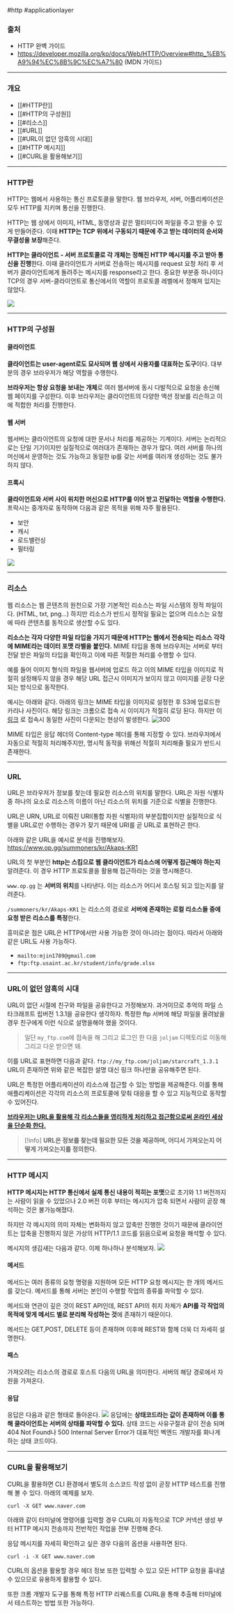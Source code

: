 #http #applicationlayer

### 출처
* HTTP 완벽 가이드
* https://developer.mozilla.org/ko/docs/Web/HTTP/Overview#http_%EB%A9%94%EC%8B%9C%EC%A7%80 (MDN 가이드)
___
### 개요
* [[#HTTP란]]
* [[#HTTP의 구성원]]
* [[#리소스]]
* [[#URL]]
* [[#URL이 없던 암흑의 시대]]
* [[#HTTP 메시지]]
* [[#CURL을 활용해보기]]
___
### HTTP란

<span class = "red red-bg">HTTP는 웹에서 사용하는 통신 프로토콜을 말한다. 웹 브라우저, 서버, 어플리케이션은 모두 HTTP를 지키며 통신을 진행한다.</span>

HTTP는 웹 상에서 이미지, HTML, 동영상과 같은 멀티미디어 파일을 주고 받을 수 있게 만들어준다. 이때 **HTTP는 TCP 위에서 구동되기 때문에 주고 받는 데이터의 순서와 무결성을 보장**해준다. 

**HTTP는 클라이언트 - 서버 프로토콜로 각 개체는 정해진 HTTP 메시지를 주고 받아 통신을 진행**한다. 이때 클라이언트가 서버로 전송하는 메시지를 request 요청 처리 후 서버가 클라이언트에게 돌려주는 메시지를 response라고 한다. <span class="red red-bg">중요한 부분중 하나이다 TCP의 경우 서버-클라이언트로 통신에서의 역할이 프로토콜 레벨에서 정해져 있지는 않았다.</span>

![](https://my-study.s3.ap-northeast-2.amazonaws.com/HTTP%20%EA%B0%9C%EA%B4%80%20/%20Pasted%20image%2020240306171409.png)

____
### HTTP의 구성원

#### 클라이언트
**클라이언트는 user-agent로도 묘사되며 웹 상에서 사용자를 대표하는 도구**이다. 대부분의 경우 브라우저가 해당 역할을 수행한다.

**브라우저는 항상 요청을 보내는 개체**로 여러 웹서버에 동시 다발적으로 요청을 송신해 웹 페이지를 구성한다.  이후 브라우저는 클라이언트의 다양한 액션 정보를 리슨하고 이에 적합한 처리를 진행한다.

#### 웹 서버
웹서버는 클라이언트의 요청에 대한 문서나 처리를 제공하는 기계이다. 서버는 논리적으로는 단일 기기이지만 실질적으로 여러대가 존재하는 경우가 많다. 
여러 서버를 하나의 머신에서 운영하는 것도 가능하고 동일한 ip를 갖는 서버를 여러개 생성하는 것도 불가하지 않다.

#### 프록시
**클라이언트와 서버 사이 위치한 머신으로 HTTP를 이어 받고 전달하는 역할을 수행한다.** 프락시는 중개자로 동작하며 다음과 같은 목적을 위해 자주 활용된다.

* 보안
* 캐시
* 로드밸런싱
* 필터링

![](https://my-study.s3.ap-northeast-2.amazonaws.com/HTTP%20%EA%B0%9C%EA%B4%80%20/%20%EC%8A%A4%ED%81%AC%EB%A6%B0%EC%83%B7%202024-03-06%20%EC%98%A4%ED%9B%84%205.31.15.png)

___
### 리소스

웹 리소스는 웹 콘텐츠의 원천으로 가장 기본적인 리소스는 파일 시스템의 정적 파일이다. (HTML, txt, png...)
하지만 리소스가 반드시 정적일 필요는 없으며 리소스는 요청에 따라 콘텐츠를 동적으로 생산할 수도 있다. 

**리소스는 각자 다양한 파일 타입을 가지기 때문에 HTTP는 웹에서 전송되는 리소스 각각에 MIME라는 데이터 포맷 라벨을 붙인다.**
MIME 타입을 통해 브라우저는 서버로 부터 전달 받은 파일의 타입을 확인하고 이에 따른 적절한 처리를 수행할 수 있다.

예를 들어 이미지 형식의 파일을 웹서버에 업로드 하고 이의 MIME 타입을 이미지로 적절히 설정해두지 않을 경우 해당 URL 접근시 이미지가 보이지 않고 이미지를 곧장 다운 되는 방식으로 동작한다.

예시는 아래와 같다. 아래의 링크는 MIME 타입을 이미지로 설정한 후 S3에 업로드한 카리나 사진이다. 해당 링크는 크롬으로 접속 시 이미지가 적절히 로딩 된다. 하지만 이 [링크](https://my-study.s3.ap-northeast-2.amazonaws.com/HTTP/karina.jpg) 로 접속시 동일한 사진이 다운되는 현상이 발생한다.
![300](https://my-study.s3.ap-northeast-2.amazonaws.com/HTTP/karina.jpg)

MIME 타입은 응답 헤더의 Content-type 헤더를 통해 지정할 수 있다. <span class="red red-bg">브라우저에서 자동으로 적절히 처리해주지만, 명시적 동작을 위해선 적절히 처리해줄 필요가 반드시 존재한다.</span>
___
### URL

<span class="red red-bg">URL은 브라우저가 정보를 찾는데 필요한 리소스의 위치를 말한다.</span> URL은 자원 식별자 중 하나의 요소로 리소스의 이름이 아닌 리소스의 위치를 기준으로 식별을 진행한다.

URL은 URN, URL로 이뤄진 URI(통합 자원 식별자)의 부분집합이지만 실질적으로 식별을 URL로만 수행하는 경우가 잦기 때문에 URI를 곧 URL로 표현하곤 한다.

아래와 같은 URL을 예시로 분석을 진행해보자.
https://www.op.gg/summoners/kr/Akaps-KR1

URL의 첫 부분인 **http는 스킴으로 웹 클라이언트가 리소스에 어떻게 접근해야 하는지** 알려준다. 이 경우 HTTP 프로토콜을 활용해 접근하라는 것을 명시해준다.

 `www.op.gg` 는 **서버의 위치**를 나타낸다. 이는 리소스가 어디서 호스팅 되고 있는지를 알려준다.
 
 `/summoners/kr/Akaps-KR1` 는 리소스의 경로로 **서버에 존재하는 로컬 리소스들 중에 요청 받은 리소스를 특정**한다.

흥미로운 점은 URL은 HTTP에서만 사용 가능한 것이 아니라는 점이다. 따라서 아래와 같은 URL도 사용 가능하다.

- `mailto:mjin1789@gmail.com`
- `ftp:ftp.usaint.ac.kr/student/info/grade.xlsx`
___
### URL이 없던 암흑의 시대

URL이 없던 시절에 친구와 파일을 공유한다고 가정해보자. 과거이므로 추억의 파일 스타크래프트 립버전 1.3.1을 공유한다 생각하자. 특정한 ftp 서버에 해당 파일을 올려놨을 경우 친구에게 이런 식으로 설명을해야 했을 것이다.

> 일단 `my_ftp.com`에 접속을 해 그리고 로그인 한 다음 `joljam` 디렉토리로 이동해 그리고 다운 받으면 돼.

이를 URL로 표현하면 다음과 같다. `ftp://my_ftp.com/joljam/starcraft_1.3.1` URL이 존재하면 위와 같은 복잡한 설명 대신 링크 하나만을 공유해주면 된다.

URL은 특정한 어플리케이션이 리소스에 접근할 수 있는 방법을 제공해준다. 이를 통해 애플리케이션은 각각의 리소스의 프로토콜에 맞춰 대응을 할 수 있고 지능적으로 동작할 수 있어진다. 

<b><u>브라우저는 URL을 활용해 각 리소스들을 영리하게 처리하고 접근함으로써 온라인 세상을 단순화 한다.</u></b>

> [!info]
>**URL은 정보를 찾는데 필요한 모든 것을 제공하며, 어디서 가져오는지 어떻게 가져오는지를 정의한다.**

___
### HTTP 메시지

**HTTP 메시지는  HTTP 통신에서 실제 통신 내용이 적히는 포맷**으로 초기와 1.1 버전까지는 사람이 읽을 수 있었으나 2.0 버전 이후 부터는 메시지가 압축 되면서 사람이 곧장 해석하는 것은 불가능해졌다. 

하지만 각 메시지의 의미 자체는 변화하지 않고 압축만 진행한 것이기 때문에 클라이언트는 압축을 진행하지 않은 가상의 HTTP/1.1 코드를 읽음으로써 요청을 해석할 수 있다.

메시지의 생김새는 다음과 같다. 이제 하나하나 분석해보자.
![](https://my-study.s3.ap-northeast-2.amazonaws.com/HTTP%20%EA%B0%9C%EA%B4%80%20/%20Pasted%20image%2020240306184553.png)

#### 메서드
메서드는 여러 종류의 요청 명령을 지원하며 모든 HTTP 요청 메시지는 한 개의 메서드를 갖는다. 메서드를 통해 서버는 본인이 수행할 작업의 종류를 파악할 수 있다.

메서드와 연관이 깊은 것이 REST API인데, REST API의 취지 자체가 **API를 각 작업의 목적에 맞게 메서드 별로 분리해 작성하는 것**에 존재하기 때문이다. 

메서드는 GET,POST, DELETE 등이 존재하며 이후에 REST와 함께 더욱 더 자세히 설명한다.

#### 패스
가져오려는 리소스의 경로로 호스트 다음의 URL을 의미한다. 서버의 해당 경로에서 자원을 가져온다.

#### 응답
응답은 다음과 같은 형태로 돌아온다.
![](https://my-study.s3.ap-northeast-2.amazonaws.com/HTTP%20%EA%B0%9C%EA%B4%80%20/%20Pasted%20image%2020240306185359.png)
응답에는 **상태코드라는 값이 존재하며 이를 통해 클라이언트는 서버의 상태를 파악할 수 있다.** 상태 코드는 사유구절과 같이 전송 되며  404 Not Found나 500 Internal Server Error가 대표적인 벡엔드 개발자를 화나게 하는 상태 코드이다.
___
### CURL을 활용해보기

CURL을 활용하면 CLI 환경에서 별도의 소스코드 작성 없이 곧장 HTTP 테스트를 진행해 볼 수 있다. 아래의 예제를 보자.

```terminal
curl -X GET www.naver.com
```

아래와 같이 터미널에 명령어를 입력할 경우 CURL이 자동적으로 TCP 커넥션 생성 부터 HTTP 메시지 전송까지 전반적인 작업을 전부 진행해 준다.

응답 메시지를 자세히 확인하고 싶은 경우 다음의 옵션을 사용하면 된다.

```terminal
curl -i -X GET www.naver.com
```

CURL의 옵션을 활용할 경우 헤더 정보 또한 입력할 수 있고 모든 HTTP 요청을 흉내낼 수 있으므로 유용하게 활용할 수 있다.

또한 크롬 개발자 도구를 통해 특정 HTTP 리퀘스트를 CURL을 통해 추출해 터미널에서 테스트하는 방법 또한 가능하다.